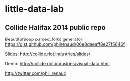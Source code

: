 little-data-lab
===============
Collide Halifax 2014 public repo
----------------

BeautifulSoup parsed_folks generator:
https://gist.github.com/philrenaud/06e8daeaff8e27f5646f

Slides: http://collide.riot.industries/slides/

Demo: http://collide.riot.industries/visual-data.html

http://twitter.com/phil_renaud
